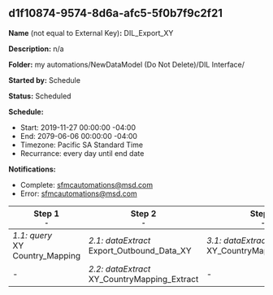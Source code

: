 ## d1f10874-9574-8d6a-afc5-5f0b7f9c2f21

**Name** (not equal to External Key)**:** DIL_Export_XY

**Description:** n/a

**Folder:** my automations/NewDataModel (Do Not Delete)/DIL Interface/

**Started by:** Schedule

**Status:** Scheduled

**Schedule:**

* Start: 2019-11-27 00:00:00 -04:00
* End: 2079-06-06 00:00:00 -04:00
* Timezone: Pacific SA Standard Time
* Recurrance: every day until end date

**Notifications:**

* Complete: sfmcautomations@msd.com
* Error: sfmcautomations@msd.com

| Step 1<br>_<small>-</small>_ | Step 2<br>_<small>-</small>_ | Step 3<br>_<small>-</small>_ | Step 4<br>_<small>-</small>_ |
| --- | --- | --- | --- |
| _1.1: query_<br>XY Country_Mapping | _2.1: dataExtract_<br>Export_Outbound_Data_XY | _3.1: dataExtract_<br>XY_CountryMapping_Convert | _4.1: fileTransfer_<br>Export_Outbound_Data_XY |
| - | _2.2: dataExtract_<br>XY_CountryMapping_Extract | - | _4.2: fileTransfer_<br>XY_CountryMapping_Transfer |
